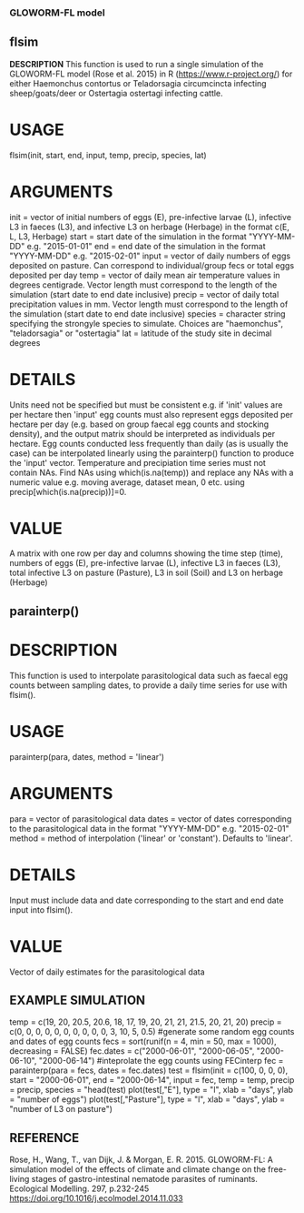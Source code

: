 ### GLOWORM-FL model

## flsim

**DESCRIPTION**
This function is used to run a single simulation of the GLOWORM-FL model (Rose et al. 2015) in R (https://www.r-project.org/) for either Haemonchus contortus or Teladorsagia
circumcincta infecting sheep/goats/deer or Ostertagia ostertagi infecting cattle.

# USAGE
flsim(init, start, end, input, temp, precip, species, lat)

# ARGUMENTS
init = vector of initial numbers of eggs (E), pre-infective larvae (L), infective L3 in faeces (L3), and infective L3 on herbage (Herbage) in the format
c(E, L, L3, Herbage)
start =  start date of the simulation in the format "YYYY-MM-DD" e.g. "2015-01-01"
end = end date of the simulation in the format "YYYY-MM-DD" e.g. "2015-02-01"
input = vector of daily numbers of eggs deposited on pasture. Can correspond to individual/group fecs or total eggs deposited per day
temp = vector of daily mean air temperature values in degrees centigrade. Vector length must correspond to the length of the simulation (start date
to end date inclusive)
precip = vector of daily total precipitation values in mm. Vector length must correspond to the length of the simulation (start date to end date inclusive)
species = character string specifying the strongyle species to simulate. Choices are "haemonchus", "teladorsagia" or "ostertagia"
lat = latitude of the study site in decimal degrees

# DETAILS
Units need not be specified but must be consistent e.g. if 'init' values are per hectare then 'input' egg counts must also represent eggs deposited per
hectare per day (e.g. based on group faecal egg counts and stocking density), and the output matrix should be interpreted as individuals per hectare. Egg
counts conducted less frequently than daily (as is usually the case) can be interpolated linearly using the parainterp() function to produce the 'input'
vector. Temperature and precipiation time series must not contain NAs. Find NAs using which(is.na(temp)) and replace any NAs with a numeric value e.g. moving average, dataset mean, 0 etc. using
precip[which(is.na(precip))]=0.

# VALUE
A matrix with one row per day and columns showing the time step (time), numbers of eggs (E), pre-infective larvae (L), infective L3 in faeces (L3), total
infective L3 on pasture (Pasture), L3 in soil (Soil) and L3 on herbage (Herbage)

## parainterp()

# DESCRIPTION
This function is used to interpolate parasitological data such as faecal egg counts between sampling dates, to provide a daily time series for use with flsim().

# USAGE
parainterp(para, dates, method = 'linear')

# ARGUMENTS
para = vector of parasitological data
dates = vector of dates corresponding to the parasitological data in the format "YYYY-MM-DD" e.g. "2015-02-01"
method = method of interpolation ('linear' or 'constant'). Defaults to 'linear'.

# DETAILS
Input must include data and date corresponding to the start and end date input into flsim().

# VALUE
Vector of daily estimates for the parasitological data


## EXAMPLE SIMULATION

temp = c(19, 20, 20.5, 20.6, 18, 17, 19, 20, 21, 21, 21.5, 20, 21, 20)
precip = c(0, 0, 0, 0, 0, 0, 0, 0, 0, 0, 3, 10, 5, 0.5)
#generate some random egg counts and dates of egg counts
fecs = sort(runif(n = 4, min = 50, max = 1000), decreasing = FALSE)
fec.dates = c("2000-06-01", "2000-06-05", "2000-06-10", "2000-06-14")
#inteprolate the egg counts using FECinterp
fec = parainterp(para = fecs, dates = fec.dates)
test = flsim(init = c(100, 0, 0, 0), start = "2000-06-01", end = "2000-06-14", input = fec, temp = temp, precip = precip, species = "head(test)
plot(test[,"E"], type = "l", xlab = "days", ylab = "number of eggs")
plot(test[,"Pasture"], type = "l", xlab = "days", ylab = "number of L3 on pasture")


## REFERENCE

Rose, H., Wang, T., van Dijk, J. & Morgan, E. R. 2015. GLOWORM-FL: A simulation model of the effects of climate and climate change on the free-living stages of gastro-intestinal nematode parasites of ruminants. Ecological Modelling. 297, p.232-245
https://doi.org/10.1016/j.ecolmodel.2014.11.033
